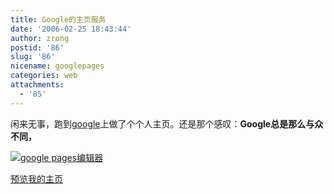 ```yaml
---
title: Google的主页服务
date: '2006-02-25 18:43:44'
author: zrong
postid: '86'
slug: '86'
nicename: googlepages
categories: web
attachments:
  - '85'
---
```


闲来无事，跑到[google](http://pages.google.com/)上做了个个人主页。还是那个感叹：**Google总是那么与众不同，**

[![google
pages编辑器](/uploads/2006/02/googlepages.png)](/uploads/2006/02/googlepages.png "google pages编辑器")

[预览我的主页](http://zrongzrong.googlepages.com/)


